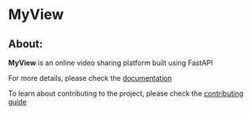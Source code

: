 # MyView

## About:
**MyView** is an online video sharing platform built using FastAPI

For more details, please check the [documentation](https://myview.readthedocs.io/en/latest/index.html)

To learn about contributing to the project, please check the [contributing guide](https://myview.readthedocs.io/en/latest/contributing_guide.html)

